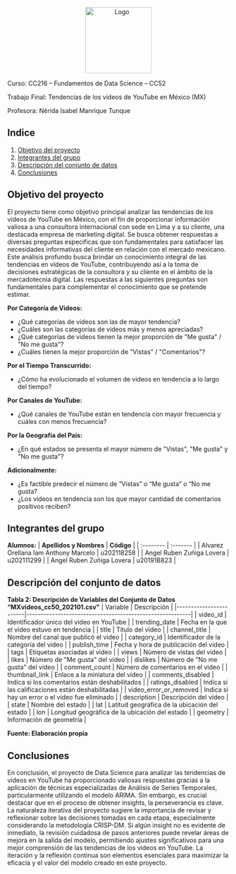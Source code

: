 <p align="center">
  <img src="https://seeklogo.com/images/U/universidad-peruana-de-ciencias-aplicadas-upc-logo-B98C3A365C-seeklogo.com.png" alt="Logo"  width="150" height="150">
</p>

Curso:
CC216 – Fundamentos de Data Science – CC52

Trabajo Final:
Tendencias de los videos de YouTube en México (MX)

Profesora:
Nérida Isabel Manrique Tunque


## Indice
1. [Objetivo del proyecto](#)
2. [Integrantes del grupo](#)
3. [Descripción del conjunto de datos](#)
4. [Conclusiones](#)

## Objetivo del proyecto
El proyecto tiene como objetivo principal analizar las tendencias de los videos de YouTube en México, con el fin de proporcionar información valiosa a una consultora internacional con sede en Lima y a su cliente, una destacada empresa de marketing digital. Se busca obtener respuestas a diversas preguntas específicas que son fundamentales para satisfacer las necesidades informativas del cliente en relación con el mercado mexicano. Este análisis profundo busca brindar un conocimiento integral de las tendencias en videos de YouTube, contribuyendo así a la toma de decisiones estratégicas de la consultora y su cliente en el ámbito de la mercadotecnia digital. Las respuestas a las siguientes preguntas son fundamentales para complementar el conocimiento que se pretende estimar.

**Por Categoría de Videos:**
* ¿Qué categorías de videos son las de mayor tendencia?
* ¿Cuáles son las categorías de videos más y menos apreciadas?
* ¿Qué categorías de videos tienen la mejor proporción de "Me gusta" / "No me gusta"?
* ¿Cuáles tienen la mejor proporción de "Vistas" / "Comentarios"?

**Por el Tiempo Transcurrido:**
* ¿Cómo ha evolucionado el volumen de videos en tendencia a lo largo del tiempo?

**Por Canales de YouTube:**
* ¿Qué canales de YouTube están en tendencia con mayor frecuencia y cuáles con menos frecuencia?

**Por la Geografía del País:**
* ¿En qué estados se presenta el mayor número de "Vistas", "Me gusta" y "No me gusta"?

**Adicionalmente:**
* ¿Es factible predecir el número de “Vistas” o “Me gusta” o “No me gusta? 
* ¿Los videos en tendencia son los que mayor cantidad de comentarios positivos reciben?

## Integrantes del grupo
**Alumnos:**
| **Apellidos y Nombres** | **Código** | 
| :-------- | :------- |
| Alvarez Orellana Iam Anthony Marcelo | u202118258 | 
| Angel Ruben Zuñiga Lovera | u202111299 |
| Angel Ruben Zuñiga Lovera | u20191B823 | 

## Descripción del conjunto de datos
**Tabla 2: Descripción de Variables del Conjunto de Datos “MXvideos_cc50_202101.csv"**
| Variable               | Descripción                                              |
|------------------------|----------------------------------------------------------|
| video_id               | Identificador único del video en YouTube                 |
| trending_date          | Fecha en la que el video estuvo en tendencia             |
| title                  | Título del video                                         |
| channel_title          | Nombre del canal que publicó el video                    |
| category_id            | Identificador de la categoría del video                  |
| publish_time           | Fecha y hora de publicación del video                    |
| tags                   | Etiquetas asociadas al video                             |
| views                  | Número de vistas del video                               |
| likes                  | Número de "Me gusta" del video                           |
| dislikes               | Número de "No me gusta" del video                        |
| comment_count          | Número de comentarios en el video                        |
| thumbnail_link         | Enlace a la miniatura del video                          |
| comments_disabled      | Indica si los comentarios están deshabilitados          |
| ratings_disabled       | Indica si las calificaciones están deshabilitadas         |
| video_error_or_removed  | Indica si hay un error o el video fue eliminado          |
| description            | Descripción del video                                    |
| state                  | Nombre del estado                                        |
| lat                    | Latitud geográfica de la ubicación del estado            |
| lon                    | Longitud geográfica de la ubicación del estado           |
| geometry               | Información de geometría                                 |

**Fuente: Elaboración propia**

## Conclusiones
En conclusión, el proyecto de Data Science para analizar las tendencias de videos en YouTube ha proporcionado valiosas respuestas gracias a la aplicación de técnicas especializadas de Análisis de Series Temporales, particularmente utilizando el modelo ARIMA. Sin embargo, es crucial destacar que en el proceso de obtener insights, la perseverancia es clave. La naturaleza iterativa del proyecto sugiere la importancia de revisar y reflexionar sobre las decisiones tomadas en cada etapa, especialmente considerando la metodología CRISP-DM. Si algún insight no es evidente de inmediato, la revisión cuidadosa de pasos anteriores puede revelar áreas de mejora en la salida del modelo, permitiendo ajustes significativos para una mejor comprensión de las tendencias de los videos en YouTube. La iteración y la reflexión continua son elementos esenciales para maximizar la eficacia y el valor del modelo creado en este proyecto.
